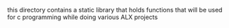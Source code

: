 this directory contains a static library that holds functions that will be used for c programming while doing various ALX projects
